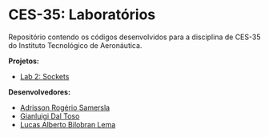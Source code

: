 # CES-35: Laboratórios

Repositório contendo os códigos desenvolvidos para a disciplina de CES-35 do Instituto Tecnológico de Aeronáutica.

**Projetos:**
- [Lab 2: Sockets](https://github.com/gitoso/CES-35/tree/master/Lab%202%20(Sockets))

**Desenvolvedores:**
- [Adrisson Rogério Samersla](https://github.com/adrissonsamersla)
- [Gianluigi Dal Toso](https://github.com/gitoso)
- [Lucas Alberto Bilobran Lema](https://github.com/lucasbilobran)

